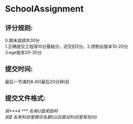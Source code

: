 # SchoolAssignment
## 评分规则:<br>
0.期末成绩共30分<br>
1.正确提交工程得10分基础分，迟交扣5分。2.控制台版本10-20分<br>
3.ege版本20-30分<br>

## 提交时间:<br>
最后一节课的8.40(最后20分钟)前<br>

## 提交文件格式:<br>


_前***4 *** 名有U盘奖励哟_<br>
_前***2*** 名有科创室推优名额(以后面试科创室有加分)_
